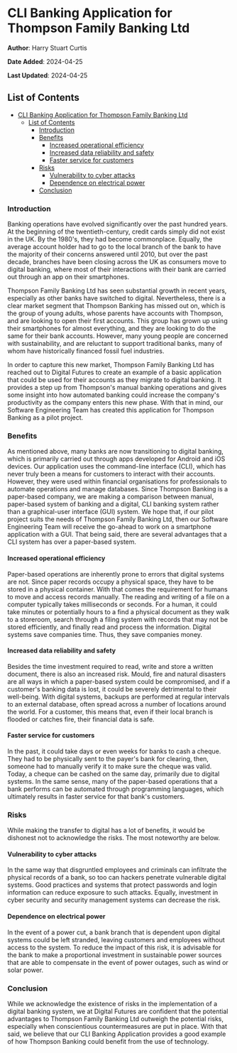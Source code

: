 # CLI Banking Application for Thompson Family Banking Ltd

**Author**: Harry Stuart Curtis

**Date Added**: 2024-04-25

**Last Updated**: 2024-04-25

## List of Contents

- [CLI Banking Application for Thompson Family Banking Ltd](#cli-banking-application-for-thompson-family-banking-ltd)
  - [List of Contents](#list-of-contents)
    - [Introduction](#introduction)
    - [Benefits](#benefits)
      - [Increased operational efficiency](#increased-operational-efficiency)
      - [Increased data reliability and safety](#increased-data-reliability-and-safety)
      - [Faster service for customers](#faster-service-for-customers)
    - [Risks](#risks)
      - [Vulnerability to cyber attacks](#vulnerability-to-cyber-attacks)
      - [Dependence on electrical power](#dependence-on-electrical-power)
    - [Conclusion](#conclusion)

### Introduction

Banking operations have evolved significantly over the past hundred years. At the beginning of the twentieth-century, credit cards simply did not exist in the UK. By the 1980's, they had become commonplace. Equally, the average account holder had to go to the local branch of the bank to have the majority of their concerns answered until 2010, but over the past decade, branches have been closing across the UK as consumers move to digital banking, where most of their interactions with their bank are carried out through an app on their smartphones.

Thompson Family Banking Ltd has seen substantial growth in recent years, especially as other banks have switched to digital. Nevertheless, there is a clear market segment that Thompson Banking has missed out on, which is the group of young adults, whose parents have accounts with Thompson, and are looking to open their first accounts. This group has grown up using their smartphones for almost everything, and they are looking to do the same for their bank accounts. However, many young people are concerned with sustainability, and are reluctant to support traditional banks, many of whom have historically financed fossil fuel industries.

In order to capture this new market, Thompson Family Banking Ltd has reached out to Digital Futures to create an example of a basic application that could be used for their accounts as they migrate to digital banking. It provides a step up from Thompson's manual banking operations and gives some insight into how automated banking could increase the company's productivity as the company enters this new phase. With that in mind, our Software Engineering Team has created this application for Thompson Banking as a pilot project.

### Benefits

As mentioned above, many banks are now transitioning to digital banking, which is primarily carried out through apps developed for Android and iOS devices. Our application uses the command-line interface (CLI), which has never truly been a means for customers to interact with their accounts. However, they were used within financial organisations for professionals to automate operations and manage databases. Since Thompson Banking is a paper-based company, we are making a comparison between manual, paper-based system of banking and a digital, CLI banking system rather than a graphical-user interface (GUI) system. We hope that, if our pilot project suits the needs of Thompson Family Banking Ltd, then our Software Engineering Team will receive the go-ahead to work on a smartphone application with a GUI. That being said, there are several advantages that a CLI system has over a paper-based system.

#### Increased operational efficiency

Paper-based operations are inherently prone to errors that digital systems are not. Since paper records occupy a physical space, they have to be stored in a physical container. With that comes the requirement for humans to move and access records manually. The reading and writing of a file on a computer typically takes milliseconds or seconds. For a human, it could take minutes or potentially hours to a find a physical document as they walk to a storeroom, search through a filing system with records that may not be stored efficiently, and finally read and process the information. Digital systems save companies time. Thus, they save companies money.

#### Increased data reliability and safety

Besides the time investment required to read, write and store a written document, there is also an increased risk. Mould, fire and natural disasters are all ways in which a paper-based system could be compromised, and if a customer's banking data is lost, it could be severely detrimental to their well-being. With digital systems, backups are performed at regular intervals to an external database, often spread across a number of locations around the world. For a customer, this means that, even if their local branch is flooded or catches fire, their financial data is safe.

#### Faster service for customers

In the past, it could take days or even weeks for banks to cash a cheque. They had to be physically sent to the payer's bank for clearing, then, someone had to manually verify it to make sure the cheque was valid. Today, a cheque can be cashed on the same day, primarily due to digital systems. In the same sense, many of the paper-based operations that a bank performs can be automated through programming languages, which ultimately results in faster service for that bank's customers.

### Risks

While making the transfer to digital has a lot of benefits, it would be dishonest not to acknowledge the risks. The most noteworthy are below.

#### Vulnerability to cyber attacks

In the same way that disgruntled employees and criminals can infiltrate the physical records of a bank, so too can hackers penetrate vulnerable digital systems. Good practices and systems that protect passwords and login information can reduce exposure to such attacks. Equally, investment in cyber security and security management systems can decrease the risk.

#### Dependence on electrical power

In the event of a power cut, a bank branch that is dependent upon digital systems could be left stranded, leaving customers and employees without access to the system. To reduce the impact of this risk, it is advisable for the bank to make a proportional investment in sustainable power sources that are able to compensate in the event of power outages, such as wind or solar power.

### Conclusion

While we acknowledge the existence of risks in the implementation of a digital banking system, we at Digital Futures are confident that the potential advantages to Thompson Family Banking Ltd outweigh the potential risks, especially when conscientious countermeasures are put in place. With that said, we believe that our CLI Banking Application provides a good example of how Thompson Banking could benefit from the use of technology.